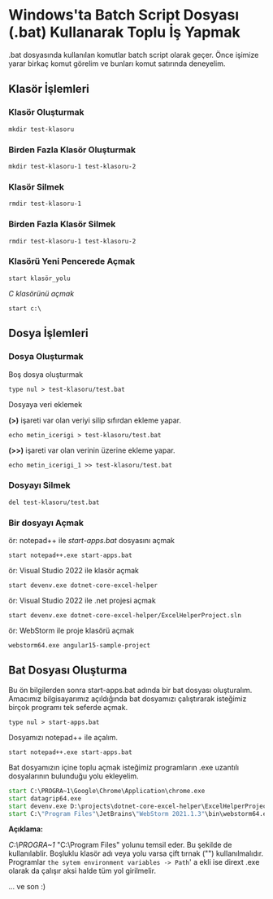# Windows'ta Batch Script Dosyası (.bat) Kullanarak Toplu İş Yapmak

.bat dosyasında kullanılan komutlar batch script olarak geçer.
Önce işimize yarar birkaç komut görelim ve bunları komut satırında deneyelim.

## Klasör İşlemleri
### Klasör Oluşturmak
`mkdir test-klasoru`

### Birden Fazla Klasör Oluşturmak
`mkdir test-klasoru-1 test-klasoru-2`

### Klasör Silmek
`rmdir test-klasoru-1`

### Birden Fazla Klasör Silmek
`rmdir test-klasoru-1 test-klasoru-2`


### Klasörü Yeni Pencerede Açmak

`start klasör_yolu`

*C klasörünü açmak*

`start c:\`

## Dosya İşlemleri

### Dosya Oluşturmak

Boş dosya oluşturmak

`type nul > test-klasoru/test.bat`

Dosyaya veri eklemek

**(>)** işareti var olan veriyi silip sıfırdan ekleme yapar.

`echo metin_icerigi > test-klasoru/test.bat`

**(>>)** işareti var olan verinin üzerine ekleme yapar.

`echo metin_icerigi_1 >> test-klasoru/test.bat`

### Dosyayı Silmek

`del test-klasoru/test.bat`

### Bir dosyayı Açmak
ör: notepad++ ile *start-apps.bat* dosyasını açmak

`start notepad++.exe start-apps.bat`


ör: Visual Studio 2022 ile klasör açmak

`start devenv.exe dotnet-core-excel-helper`

ör: Visual Studio 2022 ile .net projesi açmak

`start devenv.exe dotnet-core-excel-helper/ExcelHelperProject.sln`

ör: WebStorm ile proje klasörü açmak

`webstorm64.exe angular15-sample-project`

## Bat Dosyası Oluşturma
Bu ön bilgilerden sonra start-apps.bat adında bir bat dosyası oluşturalım. Amacımız bilgisayarımız açıldığında bat dosyamızı çalıştırarak isteğimiz birçok programı tek seferde açmak.

`type nul > start-apps.bat`

Dosyamızı notepad++ ile açalım.

`start notepad++.exe start-apps.bat`

Bat dosyamızın içine toplu açmak isteğimiz programların .exe uzantılı dosyalarının bulunduğu yolu ekleyelim.

```cmd
start C:\PROGRA~1\Google\Chrome\Application\chrome.exe
start datagrip64.exe
start devenv.exe D:\projects\dotnet-core-excel-helper\ExcelHelperProject.sln
start C:\"Program Files"\JetBrains\"WebStorm 2021.1.3"\bin\webstorm64.exe D:\projects\angular15-sample-project

```

__Açıklama:__

*C:\PROGRA~1* "C:\Program Files" yolunu temsil eder. Bu şekilde de kullanılablir. Boşluklu klasör adı veya yolu varsa çift tırnak ("") kullanılmalıdır.
Programlar `the sytem environment variables -> Path`' a ekli ise dirext .exe olarak da çalışır aksi halde tüm yol girilmelir.

... ve son :)

